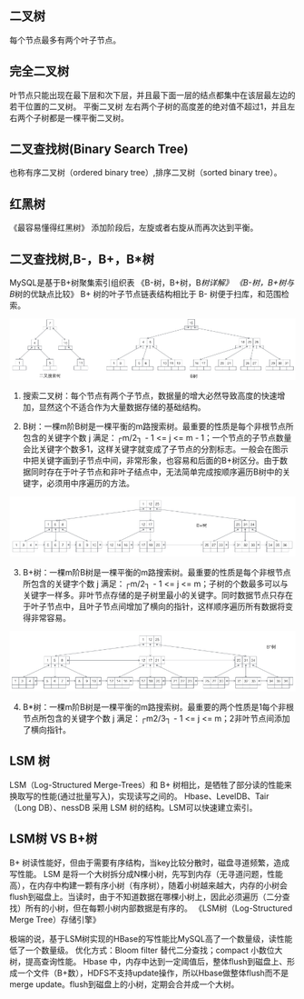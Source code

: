 ## 二叉树
每个节点最多有两个叶子节点。

## 完全二叉树
叶节点只能出现在最下层和次下层，并且最下面一层的结点都集中在该层最左边的若干位置的二叉树。
平衡二叉树
左右两个子树的高度差的绝对值不超过1，并且左右两个子树都是一棵平衡二叉树。

## 二叉查找树(Binary Search Tree)
也称有序二叉树（ordered binary tree）,排序二叉树（sorted binary tree）。

## 红黑树
《最容易懂得红黑树》
添加阶段后，左旋或者右旋从而再次达到平衡。

## 二叉查找树,B-，B+，B*树
MySQL是基于B+树聚集索引组织表
《B-树，B+树，B*树详解》
《B-树，B+树与B*树的优缺点比较》
B+ 树的叶子节点链表结构相比于 B- 树便于扫库，和范围检索。

![二叉树和b树](../images/datastruct/tree.PNG)
1. 搜索二叉树：每个节点有两个子节点，数据量的增大必然导致高度的快速增加，显然这个不适合作为大量数据存储的基础结构。

2. B树：一棵m阶B树是一棵平衡的m路搜索树。最重要的性质是每个非根节点所包含的关键字个数 j 满足：┌m/2┐ - 1 <= j <= m - 1；一个节点的子节点数量会比关键字个数多1，这样关键字就变成了子节点的分割标志。一般会在图示中把关键字画到子节点中间，非常形象，也容易和后面的B+树区分。由于数据同时存在于叶子节点和非叶子结点中，无法简单完成按顺序遍历B树中的关键字，必须用中序遍历的方法。

![b+树](../images/datastruct/btree.PNG)

3. B+树：一棵m阶B树是一棵平衡的m路搜索树。最重要的性质是每个非根节点所包含的关键字个数 j 满足：┌m/2┐ - 1 <= j <= m；子树的个数最多可以与关键字一样多。非叶节点存储的是子树里最小的关键字。同时数据节点只存在于叶子节点中，且叶子节点间增加了横向的指针，这样顺序遍历所有数据将变得非常容易。

![b*树](../images/datastruct/bmtree.PNG)

4. B*树：一棵m阶B树是一棵平衡的m路搜索树。最重要的两个性质是1每个非根节点所包含的关键字个数 j 满足：┌m2/3┐ - 1 <= j <= m；2非叶节点间添加了横向指针。

## LSM 树
LSM（Log-Structured Merge-Trees）和 B+ 树相比，是牺牲了部分读的性能来换取写的性能(通过批量写入)，实现读写之间的。 Hbase、LevelDB、Tair（Long DB）、nessDB 采用 LSM 树的结构。LSM可以快速建立索引。

## LSM树 VS B+树

B+ 树读性能好，但由于需要有序结构，当key比较分散时，磁盘寻道频繁，造成写性能。
LSM 是将一个大树拆分成N棵小树，先写到内存（无寻道问题，性能高），在内存中构建一颗有序小树（有序树），随着小树越来越大，内存的小树会flush到磁盘上。当读时，由于不知道数据在哪棵小树上，因此必须遍历（二分查找）所有的小树，但在每颗小树内部数据是有序的。
《LSM树（Log-Structured Merge Tree）存储引擎》

极端的说，基于LSM树实现的HBase的写性能比MySQL高了一个数量级，读性能低了一个数量级。
优化方式：Bloom filter 替代二分查找；compact 小数位大树，提高查询性能。
Hbase 中，内存中达到一定阈值后，整体flush到磁盘上、形成一个文件（B+数），HDFS不支持update操作，所以Hbase做整体flush而不是merge update。flush到磁盘上的小树，定期会合并成一个大树。